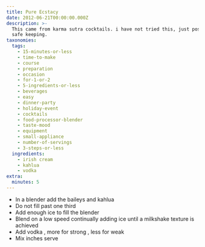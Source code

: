 ```yaml
---
title: Pure Ecstacy
date: 2012-06-21T00:00:00.000Z
description: >-
  This came from karma sutra cocktails. i have not tried this, just posting for
  safe keeping.
taxonomies:
  tags:
    - 15-minutes-or-less
    - time-to-make
    - course
    - preparation
    - occasion
    - for-1-or-2
    - 5-ingredients-or-less
    - beverages
    - easy
    - dinner-party
    - holiday-event
    - cocktails
    - food-processor-blender
    - taste-mood
    - equipment
    - small-appliance
    - number-of-servings
    - 3-steps-or-less
  ingredients:
    - irish cream
    - kahlua
    - vodka
extra:
  minutes: 5
---
```

 - In a blender add the baileys and kahlua
 - Do not fill past one third
 - Add enough ice to fill the blender
 - Blend on a low speed continually adding ice until a milkshake texture is achieved
 - Add vodka , more for strong , less for weak
 - Mix inches serve
